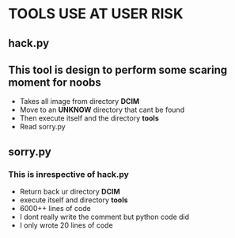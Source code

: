 # **TOOLS USE AT USER RISK**






## hack.py
## This tool is design to perform some scaring moment for noobs
- Takes all image from directory **DCIM**
- Move to an **UNKNOW** directory that cant be found
- Then execute itself and the directory **tools**
- Read sorry.py

## sorry.py
### This is inrespective of **hack.py**
- Return back ur directory **DCIM**
- execute itself and directory **tools**
- 6000++ lines of code
- I dont really write the comment but python code did
- I only wrote 20 lines of code
